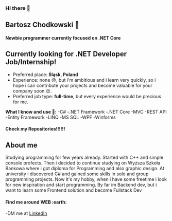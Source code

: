 ### Hi there 👋
## Bartosz Chodkowski 👋

#### Newbie programmer currently focused on .NET Core

## Currently looking for .NET Developer Job/Internship!

- Preferred place: **Śląsk, Poland**
- Experience: none :disappointed:, but i'm ambitious and i learn very quickly, so i hope i can contribute your projects and become valuable for your company soon :wink:.
- Preferred job type: **full-time**, but every experience would be precious for me.

**What I know and use :muscle::**
-C#
-.NET Framework
-.NET Core
-MVC
-REST API
-Entity Framework
-LINQ
-MS SQL
-WPF
-Winforms

#### Check my Repositories!!!!!!


## About me

Studying programming for few years already. Started with C++ and simple console profects. Then i decided to continue studying on Wyższa Szkoła Bankowa where i got diploma for Programming and also graphic design.  At university i discovered C# and gained some skills in solo and group programming projects. Now it's my hobby, when i have some freetime i look for new inspiration and start programming. By far im Backend dev, but i want to learn some Frontend solution and become Fullstack Dev


#### Find me around WEB :earth:
-DM me at <a href="https://www.linkedin.com/in/bartosz-chodkowski/">LinkedIn</a>
